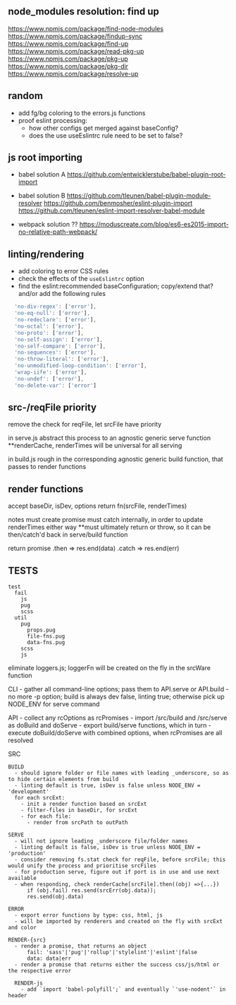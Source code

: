 ## node_modules resolution: find up

https://www.npmjs.com/package/find-node-modules
https://www.npmjs.com/package/findup-sync
https://www.npmjs.com/package/find-up
https://www.npmjs.com/package/read-pkg-up
https://www.npmjs.com/package/pkg-up
https://www.npmjs.com/package/pkg-dir
https://www.npmjs.com/package/resolve-up


## random

- add fg/bg coloring to the errors.js functions
- proof eslint processing:
  - how other configs get merged against baseConfig?
  - does the use useEslintrc rule need to be set to false?

## js root importing

  - babel solution A
  https://github.com/entwicklerstube/babel-plugin-root-import

  - babel solution B
  https://github.com/tleunen/babel-plugin-module-resolver
  https://github.com/benmosher/eslint-plugin-import
  https://github.com/tleunen/eslint-import-resolver-babel-module

  - webpack solution ??
  https://moduscreate.com/blog/es6-es2015-import-no-relative-path-webpack/


## linting/rendering

- add coloring to error CSS rules
- check the effects of the `useEslintrc` option
- find the eslint:recommended baseConfiguration; copy/extend that? and/or add the following rules

```js
  'no-div-regex': ['error'],
  'no-eq-null': ['error'],
  'no-redeclare': ['error'],
  'no-octal': ['error'],
  'no-proto': ['error'],
  'no-self-assign': ['error'],
  'no-self-compare': ['error'],
  'no-sequences': ['error'],
  'no-throw-literal': ['error'],
  'no-unmodified-loop-condition': ['error'],
  'wrap-iife': ['error'],
  'no-undef': ['error'],
  'no-delete-var': ['error']
```


## src-/reqFile priority

remove the check for reqFile, let srcFile have priority

in serve.js
  abstract this process to an agnostic generic serve function
  **renderCache, renderTimes will be universal for all serving

in build.js
  rough in the corresponding agnostic generic build function, that passes to render functions

## render functions

accept
  baseDir, isDev, options
  return fn(srcFile, renderTimes)

notes
  must create promise
  must catch internally, in order to update renderTimes either way
  **must ultimately return or throw, so it can be then/catch'd back in serve/build function

return
  promise
    .then => res.end(data)
    .catch => res.end(err)

## TESTS

    test
      fail
        js
        pug
        scss
      util
        pug
          props.pug
          file-fns.pug
          data-fns.pug
        scss
        js







eliminate loggers.js; loggerFn will be created on the fly in the srcWare function


  CLI
    - gather all command-line options; pass them to API.serve or API.build
    - no more -p option; build is always dev false, linting true; otherwise pick up NODE_ENV for serve command

  API
    - collect any rcOptions as rcPromises
    - import /src/build and /src/serve as doBuild and doServe
    - export build/serve functions, which in turn
      - execute doBuild/doServe with combined options, when rcPromises are all resolved

  SRC

    BUILD
      - should ignore folder or file names with leading _underscore, so as to hide certain elements from build
      - linting default is true, isDev is false unless NODE_ENV = 'development'
      for each srcExt:
        - init a render function based on srcExt
        - filter-files in baseDir, for srcExt
        - for each file:
          - render from srcPath to outPath

    SERVE
      - will not ignore leading _underscore file/folder names
      - linting default is false, isDev is true unless NODE_ENV = 'production'
      - consider removing fs.stat check for reqFile, before srcFile; this would unify the process and prioritise srcFiles
      - for production serve, figure out if port is in use and use next available
      - when responding, check renderCache[srcFile].then((obj) =>{...})
          if (obj.fail) res.send(srcErr(obj.data));
          res.send(obj.data)

    ERROR
      - export error functions by type: css, html, js
      - will be imported by renderers and created on the fly with srcExt and color

    RENDER-{src}
      - render a promise, that returns an object
          fail: 'sass'|'pug'|'rollup'|'stylelint'|'eslint'|false
          data: data|err
      - render a promise that returns either the success css/js/html or the respective error

      RENDER-js
        - add `import 'babel-polyfill';` and eventually `'use-nodent'` in header
